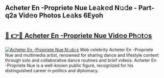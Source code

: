## Acheter En -Propriete Nue Le𝚊k𝚎d N𝚞𝚍e - Part-q2a Vid𝚎o Photos Le𝚊ks 6Eyoh

# <h2><a href="http://fbaw6w7.evod.top/?m=Acheter+En+-Propriete+Nue">🔗 👉🔴 Acheter En -Propriete Nue Vid𝚎o Ph𝚘t𝚘s</a></h2>

[![Acheter En -Propriete Nue N𝚞d𝚎s](https://i.imgur.com/8V9OHl7.gif)](http://fbaw6w7.evod.top/?m=Acheter+En+-Propriete+Nue)
Web celebrity Acheter En -Propriete Nue and multimedia artist, renowned for sharing dance and lifestyle content through solo and collaborative dance routines and brief videos. Acheter En -Propriete Nue is a well-known public figure, recognized for his distinguished career in politics and diplomacy. 
